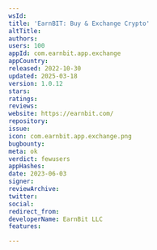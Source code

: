 ```yaml
---
wsId: 
title: 'EarnBIT: Buy & Exchange Crypto'
altTitle: 
authors: 
users: 100
appId: com.earnbit.app.exchange
appCountry: 
released: 2022-10-30
updated: 2025-03-18
version: 1.0.12
stars: 
ratings: 
reviews: 
website: https://earnbit.com/
repository: 
issue: 
icon: com.earnbit.app.exchange.png
bugbounty: 
meta: ok
verdict: fewusers
appHashes: 
date: 2023-06-03
signer: 
reviewArchive: 
twitter: 
social: 
redirect_from: 
developerName: EarnBit LLC
features: 

---
```


